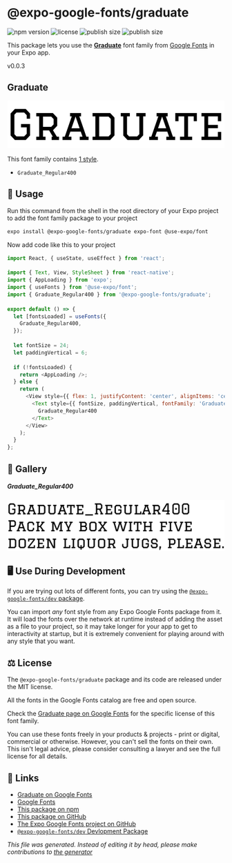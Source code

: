 # @expo-google-fonts/graduate

![npm version](https://flat.badgen.net/npm/v/@expo-google-fonts/graduate)
![license](https://flat.badgen.net/github/license/expo/google-fonts)
![publish size](https://flat.badgen.net/packagephobia/install/@expo-google-fonts/graduate)
![publish size](https://flat.badgen.net/packagephobia/publish/@expo-google-fonts/graduate)

This package lets you use the [**Graduate**](https://fonts.google.com/specimen/Graduate) font family from [Google Fonts](https://fonts.google.com/) in your Expo app.

v0.0.3

## Graduate

![Graduate](./font-family.png)

This font family contains [1 style](#gallery).

- `Graduate_Regular400`

## 🔡 Usage

Run this command from the shell in the root directory of your Expo project to add the font family package to your project
```sh
expo install @expo-google-fonts/graduate expo-font @use-expo/font
```

Now add code like this to your project
```js
import React, { useState, useEffect } from 'react';

import { Text, View, StyleSheet } from 'react-native';
import { AppLoading } from 'expo';
import { useFonts } from '@use-expo/font';
import { Graduate_Regular400 } from '@expo-google-fonts/graduate';

export default () => {
  let [fontsLoaded] = useFonts({
    Graduate_Regular400,
  });

  let fontSize = 24;
  let paddingVertical = 6;

  if (!fontsLoaded) {
    return <AppLoading />;
  } else {
    return (
      <View style={{ flex: 1, justifyContent: 'center', alignItems: 'center' }}>
        <Text style={{ fontSize, paddingVertical, fontFamily: 'Graduate_Regular400' }}>
          Graduate_Regular400
        </Text>
      </View>
    );
  }
};

```

## 📖 Gallery

##### Graduate_Regular400
![Graduate_Regular400](./26483ff4a5a591dbbd59a7a59b4dfcfbc10b96f20b67a1b2af0da6fbc33dc2da.ttf.png)


## 🖥️ Use During Development

If you are trying out lots of different fonts, you can try using the [`@expo-google-fonts/dev` package](https://github.com/expo/google-fonts/tree/master/font-packages/dev#readme).

You can import *any* font style from any Expo Google Fonts package from it. It will load the fonts
over the network at runtime instead of adding the asset as a file to your project, so it may take longer
for your app to get to interactivity at startup, but it is extremely convenient
for playing around with any style that you want.

## ⚖️ License

The `@expo-google-fonts/graduate` package and its code are released under the MIT license.

All the fonts in the Google Fonts catalog are free and open source.

Check the [Graduate page on Google Fonts](https://fonts.google.com/specimen/Graduate) for the specific license of this font family.

You can use these fonts freely in your products & projects - print or digital, commercial or otherwise. However, you can't sell the fonts on their own. This isn't legal advice, please consider consulting a lawyer and see the full license for all details.

## 🔗 Links

- [Graduate on Google Fonts](https://fonts.google.com/specimen/Graduate)
- [Google Fonts](https://fonts.google.com/)
- [This package on npm](https://www.npmjs.com/package/@expo-google-fonts/graduate)
- [This package on GitHub](https://github.com/expo/google-fonts/tree/master/font-packages/graduate)
- [The Expo Google Fonts project on GitHub](https://github.com/expo/google-fonts)
- [`@expo-google-fonts/dev` Devlopment Package](https://github.com/expo/google-fonts/tree/master/font-packages/dev)


*This file was generated. Instead of editing it by head, please make contributions to [the generator](https://github.com/expo/google-fonts/tree/master/packages/generator)*
